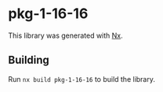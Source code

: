 # pkg-1-16-16

This library was generated with [Nx](https://nx.dev).

## Building

Run `nx build pkg-1-16-16` to build the library.
